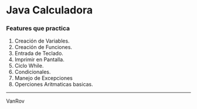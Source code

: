 # Java Calculadora

### Features que practica

1. Creación de Variables.
2. Creación de Funciones.
3. Entrada de Teclado.
4. Imprimir en Pantalla.
5. Ciclo While.
6. Condicionales.
7. Manejo de Excepciones
8. Operciones Aritmaticas basicas.
---------------------------------

VanRov
